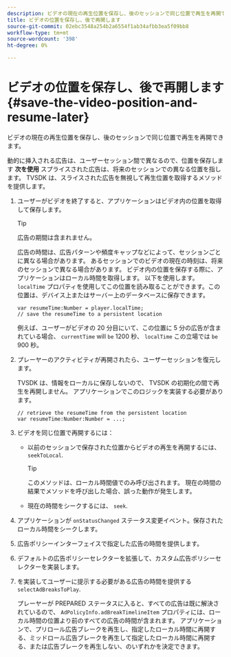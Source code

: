 ```yaml
---
description: ビデオの現在の再生位置を保存し、後のセッションで同じ位置で再生を再開できます。
title: ビデオの位置を保存し、後で再開します
source-git-commit: 02ebc3548a254b2a6554f1ab34afbb3ea5f09bb8
workflow-type: tm+mt
source-wordcount: '398'
ht-degree: 0%

---
```


# ビデオの位置を保存し、後で再開します{#save-the-video-position-and-resume-later}

ビデオの現在の再生位置を保存し、後のセッションで同じ位置で再生を再開できます。

動的に挿入される広告は、ユーザーセッション間で異なるので、位置を保存します **次を使用** スプライスされた広告は、将来のセッションでの異なる位置を指します。 TVSDK は、スライスされた広告を無視して再生位置を取得するメソッドを提供します。

1. ユーザーがビデオを終了すると、アプリケーションはビデオ内の位置を取得して保存します。

   >[!TIP]
   >
   >広告の期間は含まれません。

   広告の時間は、広告パターンや頻度キャップなどによって、セッションごとに異なる場合があります。 あるセッションでのビデオの現在の時刻は、将来のセッションで異なる場合があります。 ビデオ内の位置を保存する際に、アプリケーションはローカル時間を取得します。 以下を使用します。 `localTime` プロパティを使用してこの位置を読み取ることができます。この位置は、デバイス上またはサーバー上のデータベースに保存できます。

   ```
   var resumeTime:Number = player.localTime; 
   // save the resumeTime to a persistent location
   ```

   例えば、ユーザーがビデオの 20 分目にいて、この位置に 5 分の広告が含まれている場合、 `currentTime` will `be` 1200 秒、 `localTime` この立場では `be` 900 秒。

1. プレーヤーのアクティビティが再開されたら、ユーザーセッションを復元します。

   TVSDK は、情報をローカルに保存しないので、 TVSDK の初期化の間で再生を再開しません。 アプリケーションでこのロジックを実装する必要があります。

   ```
   // retrieve the resumeTime from the persistent location 
   var resumeTime:Number:Number = ...;
   ```

1. ビデオを同じ位置で再開するには：

   * 以前のセッションで保存された位置からビデオの再生を再開するには、 `seekToLocal`.

     >[!TIP]
     >
     >このメソッドは、ローカル時間値でのみ呼び出されます。 現在の時間の結果でメソッドを呼び出した場合、誤った動作が発生します。

   * 現在の時間をシークするには、 `seek`.

1. アプリケーションが `onStatusChanged` ステータス変更イベント。保存されたローカル時間をシークします。
1. 広告ポリシーインターフェイスで指定した広告の時間を提供します。
1. デフォルトの広告ポリシーセレクターを拡張して、カスタム広告ポリシーセレクターを実装します。
1. を実装してユーザーに提示する必要がある広告の時間を提供する `selectAdBreaksToPlay`.

   プレーヤーが PREPARED ステータスに入ると、すべての広告は既に解決されているので、 `AdPolicyInfo.adBreakTimelineItem` プロパティには、ローカル時間の位置より前のすべての広告の時間が含まれます。 アプリケーションで、プリロール広告ブレークを再生し、指定したローカル時間に再開する、ミッドロール広告ブレークを再生して指定したローカル時間に再開する、または広告ブレークを再生しない、のいずれかを決定できます。
